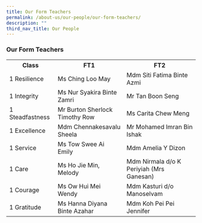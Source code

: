 ```yaml
---
title: Our Form Teachers
permalink: /about-us/our-people/our-form-teachers/
description: ""
third_nav_title: Our People
---
```

<h3>Our Form Teachers</h3>
<table>
<tbody>
<tr>
<th>Class</th>
<th>FT1</th>
<th>FT2</th>
</tr>
<tr>
<td>1 Resilience</td>
<td>Ms Ching Loo May</td>
<td>Mdm Siti Fatima Binte Azmi</td>
</tr>
<tr>
<td>1 Integrity</td>
<td>Ms Nur Syakira Binte Zamri</td>
<td>Mr Tan Boon Seng</td>
</tr>
<tr>
<td>1 Steadfastness</td>
<td>Mr Burton Sherlock Timothy Row</td>
<td>Ms Carita Chew Meng</td>
</tr>
	<tr>
<td>1 Excellence</td>
<td>Mdm Chennakesavalu Sheela </td>
<td>Mr Mohamed Imran Bin Ishak</td>
</tr>
	<tr>
<td>1 Service</td>
<td>Ms	Tow Swee Ai Emily</td>
<td>Mdm	Amelia Y Dizon</td>
</tr>
	<tr>
<td>1 Care</td>
<td>Ms Ho Jie Min, Melody</td>
<td>Mdm	Nirmala d/o K Periyiah (Mrs Ganesan)</td>
</tr>
	<tr>
<td>1 Courage</td>
<td>Ms Ow Hui Mei Wendy</td>
<td>Mdm	Kasturi d/o Manoselvam</td>
</tr>
	<tr>
<td>1 Gratitude </td>
<td>Ms	Hanna Diyana Binte Azahar</td>
<td>Mdm	Koh Pei Pei Jennifer</td>
</tr>
</tbody>
</table>